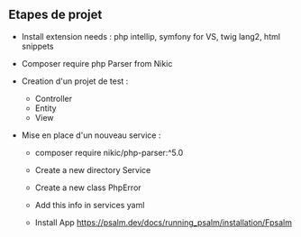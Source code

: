 ## Etapes de projet ##

- Install extension needs : php intellip, symfony for VS, twig lang2, html snippets
- Composer require php Parser from Nikic
- Creation d'un projet de test : 
  + Controller
  + Entity
  + View

- Mise en place d'un nouveau service :
  - composer require nikic/php-parser:^5.0
  - Create a new directory Service
  - Create a new class PhpError
  - Add this info in services yaml

  - Install App https://psalm.dev/docs/running_psalm/installation/Fpsalm


